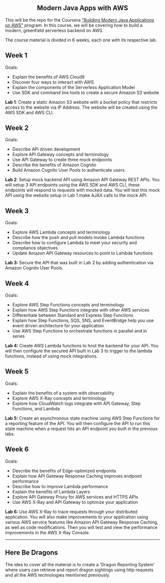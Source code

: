 
<h2 align="center">Modern Java Apps with AWS </h1>

This will be the repo for the Coursera <a href="https://www.coursera.org/learn/building-modern-java-applications-on-aws">"Building Modern Java Applications on AWS"</a> program. 
In this course, we will be covering how to build a modern, greenfield serverless backend on AWS. <br>

The course material is divided in 6 weeks, each one with its respective lab.

<h2>Week 1</h2>

Goals:

   * Explain the benefits of AWS Cloud9
   * Discover four ways to interact with AWS
   * Explain the components of the Serverless Application Model
   * Use SDK and command line tools to create a secure Amazon S3 website

**Lab 1**: Create a static  Amazon S3 website with a bucket policy that restricts access to the website via IP Address. 
The website will be created using the AWS SDK and AWS CLI.


<h2>Week 2</h2>

Goals:
  
  * Describe API driven development
  * Explore API Gateway concepts and terminology
  * Use API Gateway to create three mock endpoints
  * Describe the benefits of Amazon Cognito
  * Build Amazon Cognito User Pools to authenticate users

**Lab 2**: Setup mock backend API using Amazon API Gateway REST APIs. 
You will setup 3 API endpoints using the AWS SDK and AWS CLI, these endpoints will respond to requests with mocked data. 
You will test this mock API using the website setup in Lab 1 make AJAX calls to the mock API.


<h2>Week 3</h2>
Goals:

  * Explore AWS Lambda concepts and terminology
  * Describe how the push and pull models invoke Lambda functions
  * Describe how to configure Lambda to meet your security and compliance   objectives
  *  Update Amazon API Gateway resources to point to Lambda functions

**Lab 3:** Secure the API that was built in Lab 2 by adding authentication via Amazon Cognito User Pools.

<h2>Week 4</h2>
Goals:

  * Explore AWS Step Functions concepts and terminology
  *  Explain how AWS Step Functions integrate with other AWS services
  *  Differentiate between Standard and Express Step Functions
  *  Explain how Step Functions, SQS, SNS, and EventBridge help you use event driven architecture for your application
  *  Use AWS Step Functions to orchestrate functions in parallel and in series

**Lab 4:** Create AWS Lambda functions to host the backend for your API. You will then configure the secured API built in Lab 3 to trigger to the lambda functions, 
instead of using mock integrations.

<h2>Week 5</h2>
Goals:

  * Explain the benefits of a system with observability
  * Explore AWS X-Ray concepts and terminology
  * Explore how CloudWatch logs integrate with API Gateway, Step Functions, and Lambda

**Lab 5:** Create an asynchronous state machine using AWS Step Functions for a reporting feature of the API. 
You will then configure the API to run this state machine when a request hits an API endpoint you built in the previous labs.

<h2>Week 6</h2>
Goals:

  * Describe the benefits of Edge-optimized endpoints
  * Explain how API Gateway Response Caching improves endpoint performance
  * Describe how to improve Lambda performance
  * Explain the benefits of Lambda Layers
  * Explore API Gateway Proxy for AWS services and HTTPS APIs
  * Use AWS X-Ray and API Gateway to optimize your application
  
**Lab 6:** Use AWS X-Ray to trace requests through your distributed application. 
You will also make improvements to your application using various AWS service features like Amazon API Gateway Response Caching, as well as code modifications. 
Then you will test and view the performance improvements in the AWS X-Ray Console.

<hr>

<h2> Here Be Dragons </h2>

The idea to cover all the material is to create a 'Dragon Reporting System' where users can retrieve 
and report dragon sightings using http requests and all the AWS technologies mentioned previously.

